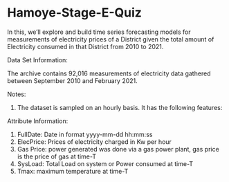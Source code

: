 # Hamoye-Stage-E-Quiz

In this, we’ll explore and build time series forecasting models for measurements of electricity prices  of a District given the total amount of Electricity consumed in that District from 2010 to 2021.

Data Set Information:

The archive contains 92,016 measurements of electricity data gathered between September 2010 and February 2021.


Notes:

1. The dataset is sampled on an hourly basis. It has the following features:

Attribute Information:

1. FullDate: Date in format yyyy-mm-dd  hh:mm:ss
2. ElecPrice: Prices of electricity charged in Kw per hour
3. Gas Price: power generated was done via a gas power plant, gas price is the price of gas at time-T
4. SysLoad: Total Load on system or Power consumed at time-T 
5. Tmax: maximum temperature at time-T

